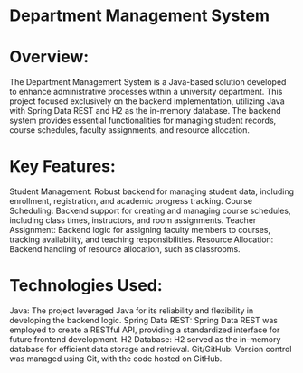 # Department Management System
# Overview:
The Department Management System is a Java-based solution developed to enhance administrative processes within a university department. This project focused exclusively on the backend implementation, utilizing Java with Spring Data REST and H2 as the in-memory database. The backend system provides essential functionalities for managing student records, course schedules, faculty assignments, and resource allocation.

# Key Features:

Student Management: Robust backend for managing student data, including enrollment, registration, and academic progress tracking.
Course Scheduling: Backend support for creating and managing course schedules, including class times, instructors, and room assignments.
Teacher Assignment: Backend logic for assigning faculty members to courses, tracking availability, and teaching responsibilities.
Resource Allocation: Backend handling of resource allocation, such as classrooms.
# Technologies Used:

Java: The project leveraged Java for its reliability and flexibility in developing the backend logic.
Spring Data REST: Spring Data REST was employed to create a RESTful API, providing a standardized interface for future frontend development.
H2 Database: H2 served as the in-memory database for efficient data storage and retrieval.
Git/GitHub: Version control was managed using Git, with the code hosted on GitHub.
